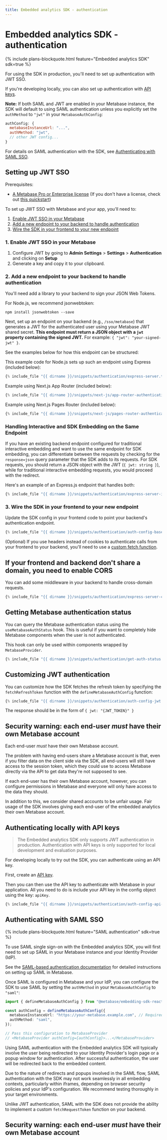 ```yaml
---
title: Embedded analytics SDK - authentication
---
```


# Embedded analytics SDK - authentication

{% include plans-blockquote.html feature="Embedded analytics SDK" sdk=true %}

For using the SDK in production, you'll need to set up authentication with JWT SSO.

If you're developing locally, you can also set up authentication with [API keys](#authenticating-locally-with-api-keys).

**Note:** If both SAML and JWT are enabled in your Metabase instance, the SDK will default to using SAML authentication unless you explicitly set the `authMethod` to `"jwt"` in your `MetabaseAuthConfig`:

```javascript
authConfig: {
  metabaseInstanceUrl: "...",
  authMethod: "jwt",
  // other JWT config...
}
```

For details on SAML authentication with the SDK, see [Authenticating with SAML SSO](#authenticating-with-saml-sso).

## Setting up JWT SSO

Prerequisites:

- [A Metabase Pro or Enterprise license](https://www.metabase.com/pricing/) (If you don't have a license, check out [this quickstart](./quickstart.md))

To set up JWT SSO with Metabase and your app, you'll need to:

1. [Enable JWT SSO in your Metabase](#1-enable-jwt-sso-in-your-metabase)
2. [Add a new endpoint to your backend to handle authentication](#2-add-a-new-endpoint-to-your-backend-to-handle-authentication)
3. [Wire the SDK in your frontend to your new endpoint](#3-wire-the-sdk-in-your-frontend-to-your-new-endpoint)

### 1. Enable JWT SSO in your Metabase

1. Configure JWT by going to **Admin Settings** > **Settings** > **Authentication** and clicking on **Setup**
2. Generate a key and copy it to your clipboard.

### 2. Add a new endpoint to your backend to handle authentication

You'll need add a library to your backend to sign your JSON Web Tokens.

For Node.js, we recommend jsonwebtoken:

```
npm install jsonwebtoken --save
```

Next, set up an endpoint on your backend (e.g., `/sso/metabase`) that generates a JWT for the authenticated user using your Metabase JWT shared secret. **This endpoint must return a JSON object with a `jwt` property containing the signed JWT.** For example: `{ "jwt": "your-signed-jwt" }`.

See the examples below for how this endpoint can be structured:

This example code for Node.js sets up such an endpoint using Express (included below):

```js
{% include_file "{{ dirname }}/snippets/authentication/express-server.ts" %}
```

Example using Next.js App Router (included below):

```typescript
{% include_file "{{ dirname }}/snippets/next-js/app-router-authentication-api-route.ts" %}
```

Example using Next.js Pages Router (included below):

```typescript
{% include_file "{{ dirname }}/snippets/next-js/pages-router-authentication-api-route.ts" %}
```

### Handling Interactive and SDK Embedding on the Same Endpoint

If you have an existing backend endpoint configured for traditional interactive embedding and want to use the same endpoint for SDK embedding, you can differentiate between the requests by checking for the `response=json` query parameter that the SDK adds to its requests. For SDK requests, you should return a JSON object with the JWT (`{ jwt: string }`), while for traditional interactive embedding requests, you would proceed with the redirect.

Here's an example of an Express.js endpoint that handles both:

```typescript
{% include_file "{{ dirname }}/snippets/authentication/express-server-interactive-and-sdk.ts" %}
```

### 3. Wire the SDK in your frontend to your new endpoint

Update the SDK config in your frontend code to point your backend's authentication endpoint.

```js
{% include_file "{{ dirname }}/snippets/authentication/auth-config-base.tsx" snippet="example" %}
```

(Optional) If you use headers instead of cookies to authenticate calls from your frontend to your backend, you'll need to use a [custom fetch function](#customizing-jwt-authentication).

## If your frontend and backend don't share a domain, you need to enable CORS

You can add some middleware in your backend to handle cross-domain requests.

```js
{% include_file "{{ dirname }}/snippets/authentication/express-server-cors.ts" snippet="example" %}
```

## Getting Metabase authentication status

You can query the Metabase authentication status using the `useMetabaseAuthStatus` hook. This is useful if you want to completely hide Metabase components when the user is not authenticated.

This hook can only be used within components wrapped by `MetabaseProvider`.

```jsx
{% include_file "{{ dirname }}/snippets/authentication/get-auth-status.tsx" snippet="example" %}
```

## Customizing JWT authentication

You can customize how the SDK fetches the refresh token by specifying the `fetchRefreshToken` function with the `defineMetabaseAuthConfig` function:

```typescript
{% include_file "{{ dirname }}/snippets/authentication/auth-config-jwt.tsx" snippet="example" %}
```

The response should be in the form of `{ jwt: "{JWT_TOKEN}" }`

## Security warning: each end-user _must_ have their own Metabase account

Each end-user _must_ have their own Metabase account.

The problem with having end-users share a Metabase account is that, even if you filter data on the client side via the SDK, all end-users will still have access to the session token, which they could use to access Metabase directly via the API to get data they're not supposed to see.

If each end-user has their own Metabase account, however, you can configure permissions in Metabase and everyone will only have access to the data they should.

In addition to this, we consider shared accounts to be unfair usage. Fair usage of the SDK involves giving each end-user of the embedded analytics their own Metabase account.

## Authenticating locally with API keys

> The Embedded analytics SDK only supports JWT authentication in production. Authentication with API keys is only supported for local development and evaluation purposes.

For developing locally to try out the SDK, you can authenticate using an API key.

First, create an [API key](../../people-and-groups/api-keys.md).

Then you can then use the API key to authenticate with Metabase in your application. All you need to do is include your API key in the config object using the key: `apiKey`.

```typescript
{% include_file "{{ dirname }}/snippets/authentication/auth-config-api-key.tsx" %}
```

## Authenticating with SAML SSO

{% include plans-blockquote.html feature="SAML authentication" sdk=true %}

To use SAML single sign-on with the Embedded analytics SDK, you will first need to set up SAML in your Metabase instance and your Identity Provider (IdP).

See the [SAML-based authentication documentation](../../people-and-groups/authenticating-with-saml.md) for detailed instructions on setting up SAML in Metabase.

Once SAML is configured in Metabase and your IdP, you can configure the SDK to use SAML by setting the `authMethod` in your `MetabaseAuthConfig` to `"saml"`:

```typescript
import { defineMetabaseAuthConfig } from "@metabase/embedding-sdk-react";

const authConfig = defineMetabaseAuthConfig({
  metabaseInstanceUrl: "https://your-metabase.example.com", // Required: Your Metabase instance URL
  authMethod: "saml",
});

// Pass this configuration to MetabaseProvider
// <MetabaseProvider authConfig={authConfig}>...</MetabaseProvider>
```

Using SAML authentication with the Embedded analytics SDK will typically involve the user being redirected to your Identity Provider's login page or a popup window for authentication. After successful authentication, the user will be redirected back to the embedded content.

Due to the nature of redirects and popups involved in the SAML flow, SAML authentication with the SDK may not work seamlessly in all embedding contexts, particularly within iframes, depending on browser security policies and your IdP's configuration. We recommend testing thoroughly in your target environments.

Unlike JWT authentication, SAML with the SDK does not provide the ability to implement a custom `fetchRequestToken` function on your backend.

## Security warning: each end-user _must_ have their own Metabase account
